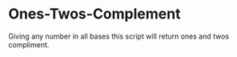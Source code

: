 # Ones-Twos-Complement
Giving any number in all bases this script will return ones and twos compliment.
